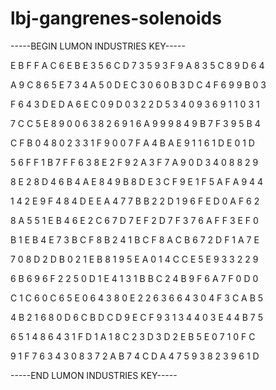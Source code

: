 # lbj-gangrenes-solenoids

-----BEGIN LUMON INDUSTRIES KEY-----

E B F F A C 6 E B E 3 5 6 C D 7 3 5 9 3 F 9 A 8 3 5 C 8 9 D 6 4

A 9 C 8 6 5 E 7 3 4 A 5 0 D E C 3 0 6 0 B 3 D C 4 F 6 9 9 B 0 3

F 6 4 3 D E D A 6 E C 0 9 D 0 3 2 2 D 5 3 4 0 9 3 6 9 1 1 0 3 1

7 C C 5 E 8 9 0 0 6 3 8 2 6 9 1 6 A 9 9 9 8 4 9 B 7 F 3 9 5 B 4

C F B 0 4 8 0 2 3 3 1 F 9 0 0 7 F A 4 B A E 9 1 1 6 1 D E 0 1 D

5 6 F F 1 B 7 F F 6 3 8 E 2 F 9 2 A 3 F 7 A 9 0 D 3 4 0 8 8 2 9

8 E 2 8 D 4 6 B 4 A E 8 4 9 B 8 D E 3 C F 9 E 1 F 5 A F A 9 4 4

1 4 2 E 9 F 4 8 4 D E E A 4 7 7 B B 2 2 D 1 9 6 F E D 0 A F 6 2

8 A 5 5 1 E B 4 6 E 2 C 6 7 D 7 E F 2 D 7 F 3 7 6 A F F 3 E F 0

B 1 E B 4 E 7 3 B C F 8 B 2 4 1 B C F 8 A C B 6 7 2 D F 1 A 7 E

7 0 8 D 2 D B 0 2 1 E B 8 1 9 5 E A 0 1 4 C C E 5 E 9 3 3 2 2 9

6 B 6 9 6 F 2 2 5 0 D 1 E 4 1 3 1 B B C 2 4 B 9 F 6 A 7 F 0 D 0

C 1 C 6 0 C 6 5 E 0 6 4 3 8 0 E 2 2 6 3 6 6 4 3 0 4 F 3 C A B 5

4 B 2 1 6 8 0 D 6 C B D C D 9 E C F 9 3 1 3 4 4 0 3 E 4 4 B 7 5

6 5 1 4 8 6 4 3 1 F D 1 A 1 8 C 2 3 D 3 D 2 E B 5 E 0 7 1 0 F C

9 1 F 7 6 3 4 3 0 8 3 7 2 A B 7 4 C D A 4 7 5 9 3 8 2 3 9 6 1 D

-----END LUMON INDUSTRIES KEY-----
